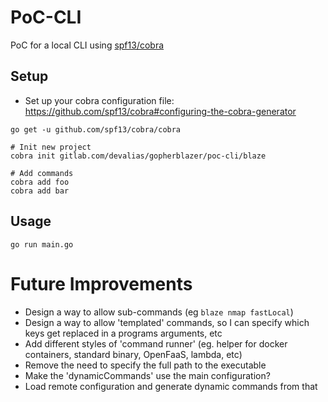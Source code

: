 # PoC-CLI

PoC for a local CLI using [spf13/cobra](https://github.com/spf13/cobra)

## Setup

* Set up your cobra configuration file: https://github.com/spf13/cobra#configuring-the-cobra-generator

```
go get -u github.com/spf13/cobra/cobra

# Init new project
cobra init gitlab.com/devalias/gopherblazer/poc-cli/blaze

# Add commands
cobra add foo
cobra add bar
```

## Usage

```
go run main.go
```

# Future Improvements

* Design a way to allow sub-commands (eg `blaze nmap fastLocal`)
* Design a way to allow 'templated' commands, so I can specify which keys get replaced in a programs arguments, etc
* Add different styles of 'command runner' (eg. helper for docker containers, standard binary, OpenFaaS, lambda, etc)
* Remove the need to specify the full path to the executable
* Make the 'dynamicCommands' use the main configuration?
* Load remote configuration and generate dynamic commands from that
